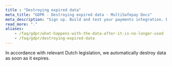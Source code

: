 ```yaml
---
title : "Destroying expired data"
meta_title: "GDPR - Destroying expired data - MultiSafepay Docs"
meta_description: "Sign up. Build and test your payments integration. Explore our products and services. Use our API Reference, SDKs, and wrappers. Get support."
read_more: "."
aliases:
    - /faq/gdpr/what-happens-with-the-data-after-it-is-no-longer-used
    - /faq/gdpr/destroying-expired-data
---
```


In accordance with relevant Dutch legislation, we automatically destroy data as soon as it expires.

